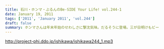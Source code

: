 ```yaml
---
title: 石川・ホンマ・ぶるんのBe-SIDE Your Life! vol.244-1
date: January 19, 2011
tags: ['2011', 'January 2011', 'vol.244']
draft: false
summary: ホンマさんは年末年始のせわしさに撃沈気味。だるそうに登場。三が日明けもビーサイ勢揃い。といいつつ、石川サンと生江はライブを見に行った帰りに食事をする・・・元日の渋谷は閑散としており「牛角」に行ったのでした。NAMAE
---
```


http://project-phi.ddo.jp/ishikawa/ishikawa244_1.mp3